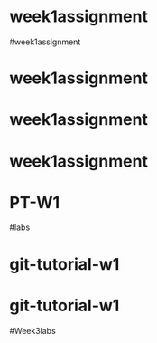 # week1assignment
#week1assignment
# week1assignment
# week1assignment
# week1assignment
# PT-W1
#labs
# git-tutorial-w1
# git-tutorial-w1
#Week3labs
